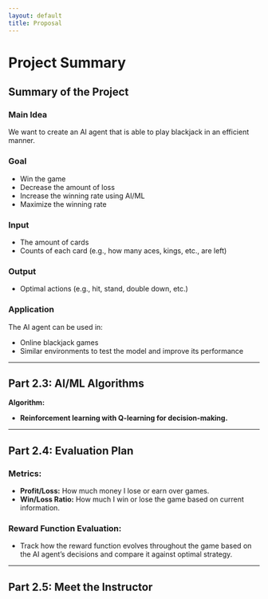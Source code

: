 ```yaml
---
layout: default
title: Proposal
---
```


# Project Summary
## Summary of the Project

### **Main Idea**
We want to create an AI agent that is able to play blackjack in an efficient manner.

### **Goal**
- Win the game
- Decrease the amount of loss
- Increase the winning rate using AI/ML
- Maximize the winning rate

### **Input**
- The amount of cards
- Counts of each card (e.g., how many aces, kings, etc., are left)

### **Output**
- Optimal actions (e.g., hit, stand, double down, etc.)

### **Application**
The AI agent can be used in:
- Online blackjack games
- Similar environments to test the model and improve its performance

---

## Part 2.3: AI/ML Algorithms

**Algorithm:**
- **Reinforcement learning with Q-learning for decision-making.**

---

## Part 2.4: Evaluation Plan

### **Metrics:**
- **Profit/Loss:** How much money I lose or earn over games.
- **Win/Loss Ratio:** How much I win or lose the game based on current information.

### **Reward Function Evaluation:**
- Track how the reward function evolves throughout the game based on the AI agent’s decisions and compare it against optimal strategy.

---

## Part 2.5: Meet the Instructor